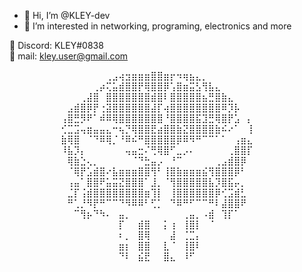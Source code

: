 - 👋 Hi, I’m @KLEY-dev
- 👀 I’m interested in networking, programing, electronics and more

📱  Discord: KLEY#0838\
📧 mail: kley.user@gmail.com


⠀⠀⠀⠀⠀⠀⠀⠀⠀⠀⠀⠀⠀⠀⠀⢀⣠⢴⣲⣶⣶⣶⣿⣿⣶⡖⠲⢶⣦⣄⡀\
⠀⠀⠀⠀⠀⠀⠀⠀⠀⠀⠀⠀⠀⢀⡴⢍⣥⣾⣿⣿⡟⢿⣿⣿⡿⢡⣿⣶⣭⣣⢻⣧⣄\
⠀⠀⠀⠀⠀⠀⠀⠀⠀⠀⠀⢀⣼⣿⠀⣿⣿⣿⣿⣿⣿⣿⣾⣿⠇⣿⣿⣿⣿⣿⣦⣛⣿⣷⣄\
⠀⠀⠀⠀⠀⠀⠀⠀⠀⣠⣾⣿⡿⡟⢐⣽⣿⣿⣿⣿⣿⣿⣼⡏⢴⣿⣿⣿⣿⣿⣿⣿⣿⠿⡹⡧\
⠀⠀⠀⠀⠀⠀⠀⠀⢠⣿⣛⡻⠟⠁⠾⠿⢿⣿⣿⣿⣿⣿⣿⣿⠘⣿⣿⣿⣿⣯⣹⣛⢿⣿⡟⣡⠀⡄\
⠀⠀⠀⠀⠀⠀⠀⠀⢊⣉⣩⢤⣶⣤⣤⣄⠒⢦⡙⢿⣿⣿⣟⣴⣿⣿⣷⣝⣿⣿⣿⣿⣷⠮⠔⠁⠀⢸\
⠀⠀⠀⠀⠀⠀⠀⠀⣷⢿⣿⠀⠈⠙⠿⢿⡈⠘⠿⠮⠛⣿⣿⣿⣿⣿⡿⠿⠻⠛⠉⠉⠁⠁⠀⢠⣶⣄\
⠀⠀⠀⠀⠀⠀⠀⠀⠸⣧⡹⡄⠀⠀⠀⠀⠀⠀⢤⣤⣒⠌⢛⢿⣿⠋⣀⡠⠄⠀⠀⠀⠀⠀⢀⣿⣿⡏\
⠀⠀⠀⠀⠀⠀⠀⠀⠀⢿⣷⣑⢄⡀⠀⠀⠀⠀⠀⠈⠙⣓⣤⡠⠀⠘⠉⠀⠀⠀⠀⠀⢀⣠⣾⣿⡿\
⠀⠀⠀⠀⠀⠀⠀⠀⠀⠈⢿⡟⣡⣾⣿⠔⣧⣶⣶⣶⣿⣿⢻⠃⢸⣿⣷⣶⣶⣶⣮⢻⣿⣿⣿⡿⠃\
⠀⠀⠀⠀⠀⠀⠀⠀⠀⢠⣤⠁⣿⣿⠟⣥⣭⣝⣿⣿⣿⠁⣸⡀⠈⢻⣿⣿⣿⣿⣿⣧⡹⣿⣯⡤⡀\
⠀⠀⠀⠀⠀⠀⠀⠀⠀⣈⡏⢨⣾⣿⣿⣿⣿⣿⣿⣿⣿⣶⢹⡇⠀⢸⣿⣿⣿⣿⣿⣿⡿⢊⣩⣾⣃\
⠀⠀⠀⠀⠀⠀⠀⠀⠀⠛⢁⡘⠻⡟⠛⠉⠉⠙⠻⠿⠿⠃⢋⡁⠀⠙⠿⠛⠋⠉⠉⠛⠇⣼⣿⣿⠟\
⠀⠀⠀⠀⠀⠀⠀⠀⠀⠀⠉⢻⡦⠙⠳⠄⠀⣤⡀⠀⠀⠀⠀⠀⠀⠀⠀⢀⣤⡀⠠⣾⠀⢹⡏⠁\
⠀⠀⠀⠀⠀⠀⠀⠀⠀⠀⠀⠀⠀⠀⠀⠀⠀⡏⠀⠀⣾⣿⠀⠀⡅⢰⠀⢸⣿⡇⠀⠈\
⠀⠀⠀⠀⠀⠀⠀⠀⠀⠀⠀⠀⠀⠀⠀⠀⠀⠆⡀⠀⣿⢿⠀⠀⠀⣼⠀⢈⣉⡄\
⠀⠀⠀⠀⠀⠀⠀⠀⠀⠀⠀⠀⠀⠀⠀⠀⠀⣶⡆⠀⣿⣿⠀⠀⣇⠈⠀⢸⣿⠇\
⠀⠀⠀⠀⠀⠀⠀⠀⠀⠀⠀⠀⠀⠀⠀⠀⠀⠙⠇⠀⣮⣟⠀⠀⣿⣄⠀⠸⠋
